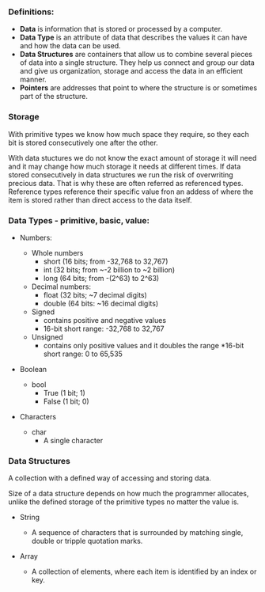 ### Definitions:
* **Data** is information that is stored or processed by a computer. 
* **Data Type** is an attribute of data that describes the values it can have and how the data can be used.
* **Data Structures** are containers that allow us to combine several pieces of data into a single structure. They help us connect and group our data and give us organization, storage and access the data in an efficient manner.
* **Pointers** are addresses that point to where the structure is or sometimes part of the structure.

### Storage
With primitive types we know how much space they require, so they each bit is stored consecutively one after the other.

With data stuctures we do not know the exact amount of storage it will need and it may change how much storage it needs at different times. If data stored consecutively in data structures we run the risk of overwriting precious data. That is why these are often referred as referenced types. Reference types reference their specific value fron an addess of where the item is stored rather than direct access to the data itself. 

### Data Types - primitive, basic, value: 
* Numbers:
    * Whole numbers
        * short (16 bits; from -32,768 to 32,767)
        * int (32 bits; from ~-2 billion to ~2 billion)
        * long (64 bits; from -(2^63) to 2^63)
    * Decimal numbers: 
        * float (32 bits; ~7 decimal digits)
        * double (64 bits: ~16 decimal digits)
    * Signed 
        * contains positive and negative values
        * 16-bit short range: -32,768 to 32,767
    * Unsigned
        * contains only positive values and it doubles the range
        *16-bit short range: 0 to 65,535

* Boolean 
    * bool
        * True (1 bit; 1)
        * False (1 bit; 0)

* Characters 
    * char
        * A single character

### Data Structures
A collection with a defined way of accessing and storing data.

Size of a data structure depends on how much the programmer allocates, unlike the defined storage of the primitive types no matter the value is. 

* String
    * A sequence of characters that is surrounded by matching single, double or tripple quotation marks. 

* Array
    * A collection of elements, where each item is identified by an index or key.
